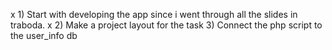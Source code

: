 x 1) Start with developing the app since i went through all the slides in traboda.
x 2) Make a project layout for the task
3) Connect the php script to the user_info db